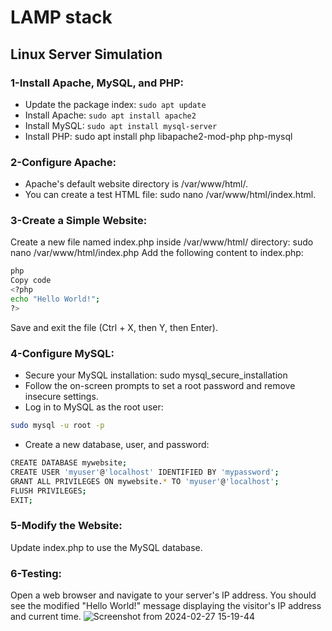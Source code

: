 # LAMP stack 

## Linux Server Simulation
### 1-Install Apache, MySQL, and PHP:

- Update the package index: ```sudo apt update ```
- Install Apache: ```sudo apt install apache2 ```
- Install MySQL: ```sudo apt install mysql-server```
- Install PHP: sudo apt install php libapache2-mod-php php-mysql

### 2-Configure Apache:

- Apache's default website directory is /var/www/html/.
- You can create a test HTML file: sudo nano /var/www/html/index.html.

### 3-Create a Simple Website:

Create a new file named index.php inside /var/www/html/ directory:
sudo nano /var/www/html/index.php
Add the following content to index.php:
```bash
php
Copy code
<?php
echo "Hello World!";
?>
```
Save and exit the file (Ctrl + X, then Y, then Enter).

### 4-Configure MySQL:

- Secure your MySQL installation:
sudo mysql_secure_installation
- Follow the on-screen prompts to set a root password and remove insecure settings.
- Log in to MySQL as the root user:
```bash
sudo mysql -u root -p
```
- Create a new database, user, and password:
```bash
CREATE DATABASE mywebsite;
CREATE USER 'myuser'@'localhost' IDENTIFIED BY 'mypassword';
GRANT ALL PRIVILEGES ON mywebsite.* TO 'myuser'@'localhost';
FLUSH PRIVILEGES;
EXIT;
```

### 5-Modify the Website:

Update index.php to use the MySQL database.

### 6-Testing:

Open a web browser and navigate to your server's IP address. 
You should see the modified "Hello World!" message displaying the visitor's IP address and current time.
![Screenshot from 2024-02-27 15-19-44](https://github.com/esraa4antar/LAMP-stack/assets/51370958/a09ac43c-267a-4ad2-8369-261043971e4c)

